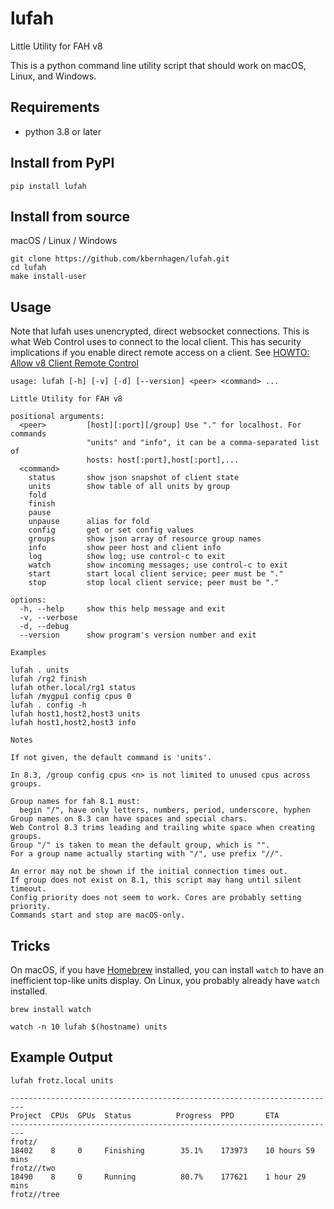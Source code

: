 # lufah

Little Utility for FAH v8

This is a python command line utility script that should
work on macOS, Linux, and Windows.


## Requirements

- python 3.8 or later


## Install from PyPI

```
pip install lufah
```

## Install from source

macOS / Linux / Windows
```
git clone https://github.com/kbernhagen/lufah.git
cd lufah
make install-user
```

## Usage

Note that lufah uses unencrypted, direct websocket connections.
This is what Web Control uses to connect to the local client.
This has security implications if you enable direct remote access on a client.
See [HOWTO: Allow v8 Client Remote Control](https://foldingforum.org/viewtopic.php?t=39050)

```
usage: lufah [-h] [-v] [-d] [--version] <peer> <command> ...

Little Utility for FAH v8

positional arguments:
  <peer>         [host][:port][/group] Use "." for localhost. For commands
                 "units" and "info", it can be a comma-separated list of
                 hosts: host[:port],host[:port],...
  <command>
    status       show json snapshot of client state
    units        show table of all units by group
    fold
    finish
    pause
    unpause      alias for fold
    config       get or set config values
    groups       show json array of resource group names
    info         show peer host and client info
    log          show log; use control-c to exit
    watch        show incoming messages; use control-c to exit
    start        start local client service; peer must be "."
    stop         stop local client service; peer must be "."

options:
  -h, --help     show this help message and exit
  -v, --verbose
  -d, --debug
  --version      show program's version number and exit

Examples

lufah . units
lufah /rg2 finish
lufah other.local/rg1 status
lufah /mygpu1 config cpus 0
lufah . config -h
lufah host1,host2,host3 units
lufah host1,host2,host3 info

Notes

If not given, the default command is 'units'.

In 8.3, /group config cpus <n> is not limited to unused cpus across groups.

Group names for fah 8.1 must:
  begin "/", have only letters, numbers, period, underscore, hyphen
Group names on 8.3 can have spaces and special chars.
Web Control 8.3 trims leading and trailing white space when creating groups.
Group "/" is taken to mean the default group, which is "".
For a group name actually starting with "/", use prefix "//".

An error may not be shown if the initial connection times out.
If group does not exist on 8.1, this script may hang until silent timeout.
Config priority does not seem to work. Cores are probably setting priority.
Commands start and stop are macOS-only.
```

## Tricks

On macOS, if you have [Homebrew](https://brew.sh/) installed,
you can install `watch` to have an inefficient top-like units display.
On Linux, you probably already have `watch` installed.

```
brew install watch

watch -n 10 lufah $(hostname) units
```

## Example Output

```
lufah frotz.local units
```
```
-------------------------------------------------------------------------
Project  CPUs  GPUs  Status          Progress  PPD       ETA
-------------------------------------------------------------------------
frotz/
18402    8     0     Finishing        35.1%    173973    10 hours 59 mins
frotz//two
18490    8     0     Running          80.7%    177621    1 hour 29 mins
frotz//tree
```
